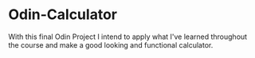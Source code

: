 # Odin-Calculator
With this final Odin Project I intend to apply what I've learned throughout the course and make a good looking and functional calculator.